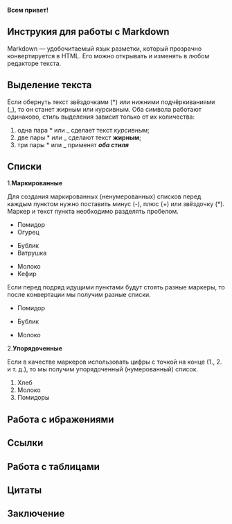 **Всем привет!**

## Инструкия для работы с Markdown

Markdown — удобочитаемый язык разметки, который прозрачно конвертируется в HTML. Его можно открывать и изменять в любом редакторе текста.

## Выделение текста

Если обернуть текст звёздочками (*) или нижними подчёркиваниями (_), то он станет жирным или курсивным. Оба символа работают одинаково, стиль выделения зависит только от их количества:

1. одна пара * или _ сделает текст *курсивным*;
2. две пары * или _ сделают текст **жирным**;
3. три пары * или _ применят ***оба стиля***

## Списки

1.**Маркированные**

Для создания маркированных (ненумерованных) списков перед каждым пунктом нужно поставить минус (-), плюс (+) или звёздочку (*). Маркер и текст пункта необходимо разделять пробелом.

- Помидор
- Огурец

+ Бублик
+ Ватрушка

* Молоко
* Кефир

Если перед подряд идущими пунктами будут стоять разные маркеры, то после конвертации мы получим разные списки.

- Помидор
+ Бублик
* Молоко

2.**Упорядоченные** 

Если в качестве маркеров использовать цифры c точкой на конце (1., 2. и т. д.), то мы получим упорядоченный (нумерованный) список.

1. Хлеб
2. Молоко
3. Помидоры


## Работа с ибражениями 

## Ссылки

## Работа с таблицами

## Цитаты 

## Заключение 